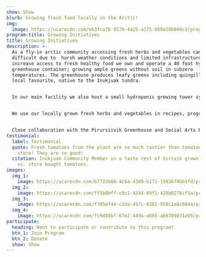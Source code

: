 ```yaml
---
show: Show
blurb: Growing fresh food locally in the Arctic!
img:
  image: https://ucarecdn.com/eb3fca7b-9570-4425-a175-980a18b040c3/program_growing_gallery_hero_hu442f92c194b8366c6d17f195c98b3046_7444961_1000x600_fit_q75_box.jpg
program-title: Growing Initiatives
title: Growing Initiatives
description: >-
  As a fly-in arctic community accessing fresh herbs and vegetables can be
  difficult due to  harsh weather conditions and limited infrastructure. To help
  increase access to fresh healthy food we own and operate a 40 foot hydroponic
  greenhouse container; growing ample greens without soil in subzero
  temperatures. The greenhouse produces leafy greens including quingilliit a
  local favourite, native to the Inukjuak tundra. 


  In our main facility we also host a small hydroponic growing tower system which is used as an educational tool for our programs. While, our window garden and outdoor cold frame provide us the space to experiment with soil growing; we've planted everything from tomatoes and garlic, to broccoli and berries. 


  We use our locally grown fresh herbs and vegetables in recipes, programming, and they are regularly shared free of charge with community members.


  Close collaboration with the Pirursiivik Greenhouse and Social Arts Project helped us expand and develop our growing related initiatives from sprouting to composting.
testimonial:
  label: Testimonial
  quote: Fresh tomatoes from the plant are so much tastier than tomatoes from the
    store! They are so good!
  citation: Inukjuak Community Member in a taste test of Sirivik grown tomatoes
    vs. store bought tomatoes.
images:
  img_1:
    image: https://ucarecdn.com/b7723b08-4c6a-4389-b171-1503b74bb3fd/program_growing_gallery_1_hu1af59e974df4ed293a18e98e8f73b321_943225_0x600_resize_q75_box.jpg
  img_2:
    image: https://ucarecdn.com/ff5b8bff-c9c1-4344-89f1-420b0276cf5a/program_growing_gallery_2_hudf99d43a800392e17bee7f5a454e741c_10930504_0x600_resize_q75_box.jpg
  img_3:
    image: https://ucarecdn.com/f785ef44-c2da-457c-8381-550c1a8c6044/program_growing_gallery_3_huc2f4839b0119613093f78a4e376e64bc_2828567_600x600_fill_q75_box_smart1.jpg
  img_4:
    image: https://ucarecdn.com/fc9456bf-67e2-449a-a085-a80789d31a95/program_growing_gallery_4_hud8ab4d8df01a88c9502f4ef2c12529b3_832624_600x600_fill_q75_box_smart1.jpg
participate:
  heading: Want to participate or contribute to this program?
  btn_1: Join Program
  btn_2: Donate
  show: Show
---
```

